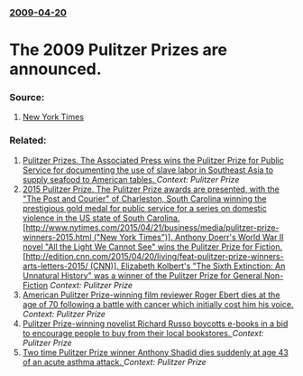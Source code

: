### [2009-04-20](/news/2009/04/20/index.md)

#  The 2009 Pulitzer Prizes are announced. 




### Source:

1. [New York Times](http://www.nytimes.com/2009/04/21/business/media/21pulitzer.html?_r=1&hp)

### Related:

1. [Pulitzer Prizes. The Associated Press wins the Pulitzer Prize for Public Service for documenting the use of slave labor in Southeast Asia to supply seafood to American tables. ](/news/2016/04/18/pulitzer-prizes-the-associated-press-wins-the-pulitzer-prize-for-public-service-for-documenting-the-use-of-slave-labor-in-southeast-asia-to.md) _Context: Pulitzer Prize_
2. [2015 Pulitzer Prize. The Pulitzer Prize awards are presented, with the "The Post and Courier" of Charleston, South Carolina winning the prestigious gold medal for public service for a series on domestic violence in the US state of South Carolina. [http://www.nytimes.com/2015/04/21/business/media/pulitzer-prize-winners-2015.html ("New York Times")]. Anthony Doerr's World War II novel "All the Light We Cannot See" wins the Pulitzer Prize for Fiction. [http://edition.cnn.com/2015/04/20/living/feat-pulitzer-prize-winners-arts-letters-2015/ (CNN)]. Elizabeth Kolbert's "The Sixth Extinction: An Unnatural History" was a winner of the Pulitzer Prize for General Non-Fiction](/news/2015/04/20/2015-pulitzer-prize-the-pulitzer-prize-awards-are-presented-with-the-the-post-and-courier-of-charleston-south-carolina-winning-the-pres.md) _Context: Pulitzer Prize_
3. [American Pulitzer Prize-winning film reviewer Roger Ebert dies at the age of 70 following a battle with cancer which initially cost him his voice. ](/news/2013/04/4/american-pulitzer-prize-winning-film-reviewer-roger-ebert-dies-at-the-age-of-70-following-a-battle-with-cancer-which-initially-cost-him-his.md) _Context: Pulitzer Prize_
4. [Pulitzer Prize-winning novelist Richard Russo boycotts e-books in a bid to encourage people to buy from their local bookstores. ](/news/2012/06/26/pulitzer-prize-winning-novelist-richard-russo-boycotts-e-books-in-a-bid-to-encourage-people-to-buy-from-their-local-bookstores.md) _Context: Pulitzer Prize_
5. [Two time Pulitzer Prize winner Anthony Shadid dies suddenly at age 43 of an acute asthma attack. ](/news/2012/02/16/two-time-pulitzer-prize-winner-anthony-shadid-dies-suddenly-at-age-43-of-an-acute-asthma-attack.md) _Context: Pulitzer Prize_
